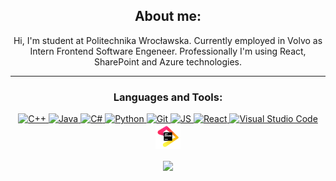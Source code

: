 <div align="center">
  
## About me:
  Hi, I'm student at Politechnika Wrocławska. Currently employed in Volvo as Intern Frontend Software Engeneer.
  Professionally I'm using React, SharePoint and Azure technologies.

-------------------

### Languages and Tools:

<a href="https://cplusplus.com/" target="_blank" rel="noreferrer"> <img src="https://raw.githubusercontent.com/isocpp/logos/master/cpp_logo.png" alt="C++" width="40" height="40"/> </a> 
<a href="https://www.java.com/" target="_blank" rel="noreferrer"> <img src="https://cdn-icons-png.flaticon.com/512/226/226777.png" alt="Java" width="40" height="40"/> </a>
<a href="https://www.youtube.com/watch?v=dQw4w9WgXcQ" target="_blank" rel="noreferrer"> <img src="https://static-00.iconduck.com/assets.00/c-sharp-c-icon-456x512-9sej0lrz.png" alt="C#" width="40" height="40"/> </a>
<a href="https://www.python.org/" target="_blank" rel="noreferrer"> <img src="https://cdn3.iconfinder.com/data/icons/logos-and-brands-adobe/512/267_Python-512.png" alt="Python" width="40" height="40"/> </a> 
<a href="https://git-scm.com/" target="_blank" rel="noreferrer"> <img src="https://git-scm.com/images/logos/downloads/Git-Icon-1788C.png" alt="Git" width="40" height="40"/> </a>
<a href="https://www.javascript.com/" target="_blank" rel="noreferrer"> <img src="https://cdn-icons-png.flaticon.com/512/5968/5968292.png" alt="JS" width="40" height="40"/> </a> 
<a href="https://reactjs.org/" target="_blank" rel="noreferrer"> <img src="https://avatars.githubusercontent.com/u/6412038?s=280&v=4" alt="React" width="40" height="40"/> </a> 
<a href="https://code.visualstudio.com/" target="_blank" rel="noreferrer"> <img src="https://upload.wikimedia.org/wikipedia/commons/thumb/9/9a/Visual_Studio_Code_1.35_icon.svg/2048px-Visual_Studio_Code_1.35_icon.svg.png" alt="Visual Studio Code" width="40" height="40"/> </a> 
<a href="https://www.jetbrains.com/" target="_blank" rel="noreferrer"> <img src="https://raw.githubusercontent.com/devicons/devicon/master/icons/jetbrains/jetbrains-original.svg" alt="jetbrains" width="40" height="40"/> </a> 

</b>
<p aligh="left"><a href="https://github.com/serwus701">
<img align="center" src="https://github-readme-stats.vercel.app/api/top-langs/?username=serwus701&title_color=ffffff&text_color=c9cacc&icon_color=2bbc8a&bg_color=1d1f21" />
</a>

<div>

